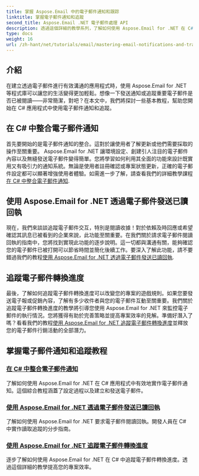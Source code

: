 ```yaml
---
title: 掌握 Aspose.Email 中的電子郵件通知和跟踪
linktitle: 掌握電子郵件通知和追蹤
second_title: Aspose.Email .NET 電子郵件處理 API
description: 透過這個詳細的教學系列，了解如何使用 Aspose.Email for .NET 在 C# 中掌握電子郵件通知和追蹤。
type: docs
weight: 16
url: /zh-hant/net/tutorials/email/mastering-email-notifications-and-tracking/
---
```

## 介紹

在建立透過電子郵件進行有效溝通的應用程式時，使用 Aspose.Email for .NET 等程式庫可以讓您的生活變得更加輕鬆。想像一下發送通知或追蹤重要電子郵件是否已被閱讀——非常簡潔，對吧？在本文中，我們將探討一些基本教程，幫助您開始在 C# 應用程式中使用電子郵件通知和追蹤。

## 在 C# 中整合電子郵件通知

首先要開始的是電子郵件通知的整合。這對於讓使用者了解更新或他們需要採取的操作至關重要。 Aspose.Email for .NET 讓環境設定、創建引人注目的電子郵件內容以及無縫發送電子郵件變得簡單。您將學習如何利用其全面的功能來設計既實用又有吸引力的通知系統。無論是使用者註冊確認或專案狀態更新，正確的電子郵件設定都可以顯著增強使用者體驗。如需進一步了解，請查看我們的詳細教學課程[在 C# 中整合電子郵件通知](./integrate-email-notifications/).

## 使用 Aspose.Email for .NET 透過電子郵件發送已讀回執

現在，我們來談談追蹤電子郵件交互，特別是閱讀收據！對於依賴及時回應或希望確認其訊息已被看到的企業來說，此功能至關重要。在我們關於請求電子郵件閱讀回執的指南中，您將找到實現此功能的逐步說明。這一切都與溝通有關，能夠確認您的電子郵件已被打開可以節省時間並簡化後續工作。要深入了解此功能，請不要錯過我們的教程[使用 Aspose.Email for .NET 透過電子郵件發送已讀回執](./email-read-receipts/).

## 追蹤電子郵件轉換進度

最後，了解如何追蹤電子郵件轉換進度可以改變您的專案的遊戲規則。如果您要發送電子報或促銷內容，了解有多少收件者與您的電子郵件互動至關重要。我們關於追蹤電子郵件轉換進度的教學將引導您使用 Aspose.Email for .NET 來監控電子郵件的執行情況。您將獲得有助於完善策略並提高專案效率的見解。準備好潛入了嗎？看看我們的教程[使用 Aspose.Email for .NET 追蹤電子郵件轉換進度](./track-email-conversion-progress/)並釋放您的電子郵件行銷活動的全部潛力。

## 掌握電子郵件通知和追蹤教程
### [在 C# 中整合電子郵件通知](./integrate-email-notifications/)
了解如何使用 Aspose.Email for .NET 在 C# 應用程式中有效地實作電子郵件通知。這個綜合教程涵蓋了設定過程以及建立和發送電子郵件。
### [使用 Aspose.Email for .NET 透過電子郵件發送已讀回執](./email-read-receipts/)
了解如何使用 Aspose.Email for .NET 要求電子郵件閱讀回執。開發人員在 C# 中實作讀取追蹤的分步指南。
### [使用 Aspose.Email for .NET 追蹤電子郵件轉換進度](./track-email-conversion-progress/)
逐步了解如何使用 Aspose.Email for .NET 在 C# 中追蹤電子郵件轉換進度。透過這個詳細的教學提高您的專案效率。
